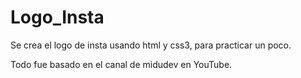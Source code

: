 # Logo_Insta
Se crea el logo de insta usando html y css3, para practicar un poco.

Todo fue basado en el canal de midudev en YouTube.
